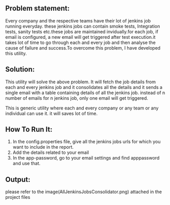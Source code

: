 ## Problem statement:
Every company and the respective teams have their lot of jenkins job running everyday. these jenkins jobs can contain smoke tests, Integration tests, sanity tests etc.these jobs are maintained invidually.for each job, if email is configured, a new email will get triggered after test execution.it takes lot of time to go through each and every job and then analyse the cause of failure and success.To overcome this problem, I have developed this utility.

## Solution:
This utility will solve the above problem. It will fetch the job details from each and every jenkins job and it consolidates all the details and it sends a single email with a table containing details of all the jenkins job. instead of n number of emails for n jenkins job, only one email will get triggered.

This is generic utility where each and every company or any team or any individual can use it. it will saves lot of time.


## How To Run It:
1. In the config.properties file, give all the jenkins jobs urls for which you want to include in the report.
2. Add the details related to your email
3. In the app-password, go to your email settings and find apppassword and use that.


## Output:
please refer to the image(AllJenkinsJobsConsolidator.png) attached in the project files
